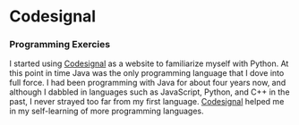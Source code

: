 # Codesignal
### Programming Exercies
I started using [Codesignal](https://app.codesignal.com/) as a website to familiarize myself with Python. At this point in time Java was the only programming language that I dove into full force. I had been programming with Java for about four years now, and although I dabbled in languages such as JavaScript, Python, and C++ in the past, I never strayed too far from my first language. [Codesignal](https://app.codesignal.com/) helped me in my self-learning of more programming languages. 
